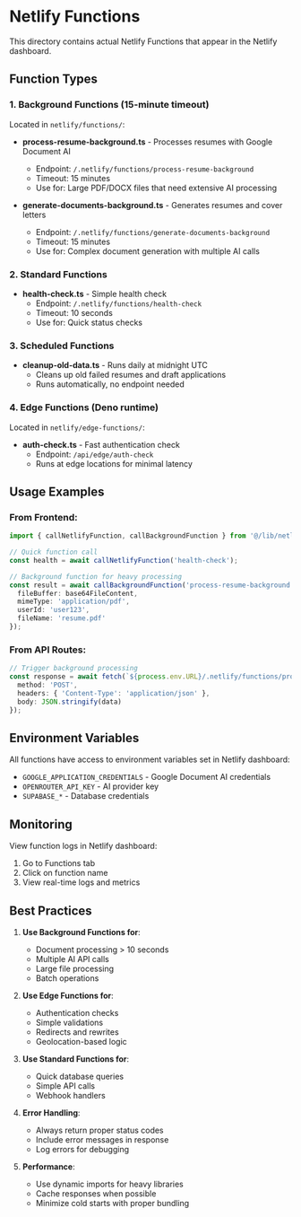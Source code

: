 # Netlify Functions

This directory contains actual Netlify Functions that appear in the Netlify dashboard.

## Function Types

### 1. Background Functions (15-minute timeout)
Located in `netlify/functions/`:

- **process-resume-background.ts** - Processes resumes with Google Document AI
  - Endpoint: `/.netlify/functions/process-resume-background`
  - Timeout: 15 minutes
  - Use for: Large PDF/DOCX files that need extensive AI processing

- **generate-documents-background.ts** - Generates resumes and cover letters
  - Endpoint: `/.netlify/functions/generate-documents-background`
  - Timeout: 15 minutes
  - Use for: Complex document generation with multiple AI calls

### 2. Standard Functions
- **health-check.ts** - Simple health check
  - Endpoint: `/.netlify/functions/health-check`
  - Timeout: 10 seconds
  - Use for: Quick status checks

### 3. Scheduled Functions
- **cleanup-old-data.ts** - Runs daily at midnight UTC
  - Cleans up old failed resumes and draft applications
  - Runs automatically, no endpoint needed

### 4. Edge Functions (Deno runtime)
Located in `netlify/edge-functions/`:

- **auth-check.ts** - Fast authentication check
  - Endpoint: `/api/edge/auth-check`
  - Runs at edge locations for minimal latency

## Usage Examples

### From Frontend:
```typescript
import { callNetlifyFunction, callBackgroundFunction } from '@/lib/netlify-functions';

// Quick function call
const health = await callNetlifyFunction('health-check');

// Background function for heavy processing
const result = await callBackgroundFunction('process-resume-background', {
  fileBuffer: base64FileContent,
  mimeType: 'application/pdf',
  userId: 'user123',
  fileName: 'resume.pdf'
});
```

### From API Routes:
```typescript
// Trigger background processing
const response = await fetch(`${process.env.URL}/.netlify/functions/process-resume-background`, {
  method: 'POST',
  headers: { 'Content-Type': 'application/json' },
  body: JSON.stringify(data)
});
```

## Environment Variables

All functions have access to environment variables set in Netlify dashboard:
- `GOOGLE_APPLICATION_CREDENTIALS` - Google Document AI credentials
- `OPENROUTER_API_KEY` - AI provider key
- `SUPABASE_*` - Database credentials

## Monitoring

View function logs in Netlify dashboard:
1. Go to Functions tab
2. Click on function name
3. View real-time logs and metrics

## Best Practices

1. **Use Background Functions for**:
   - Document processing > 10 seconds
   - Multiple AI API calls
   - Large file processing
   - Batch operations

2. **Use Edge Functions for**:
   - Authentication checks
   - Simple validations
   - Redirects and rewrites
   - Geolocation-based logic

3. **Use Standard Functions for**:
   - Quick database queries
   - Simple API calls
   - Webhook handlers

4. **Error Handling**:
   - Always return proper status codes
   - Include error messages in response
   - Log errors for debugging

5. **Performance**:
   - Use dynamic imports for heavy libraries
   - Cache responses when possible
   - Minimize cold starts with proper bundling